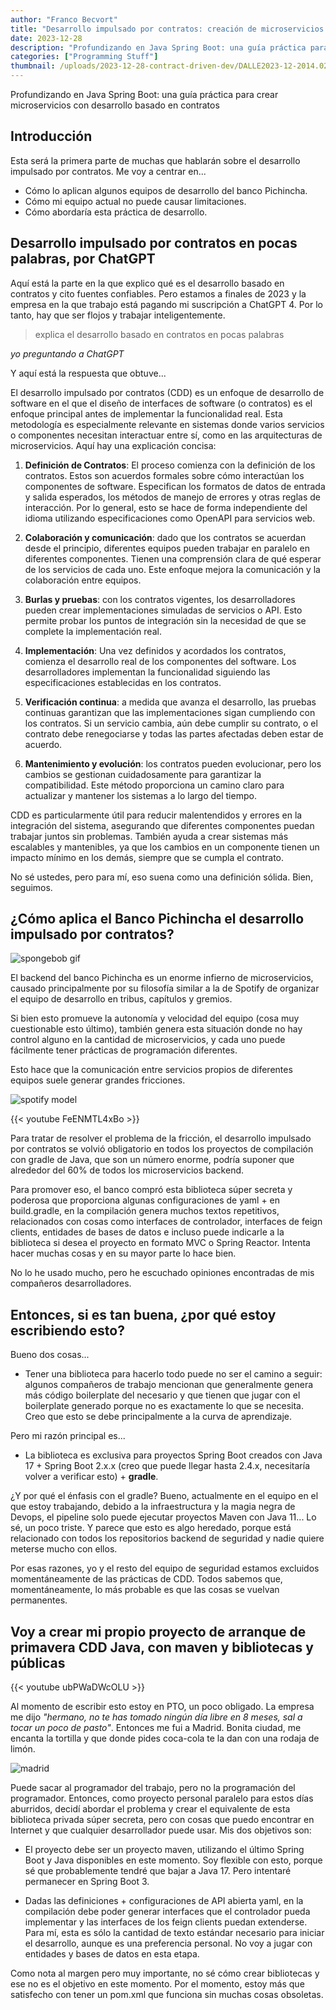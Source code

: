 ```yaml
---
author: "Franco Becvort"
title: "Desarrollo impulsado por contratos: creación de microservicios desde cero"
date: 2023-12-28
description: "Profundizando en Java Spring Boot: una guía práctica para crear microservicios con desarrollo basado en contratos"
categories: ["Programming Stuff"]
thumbnail: /uploads/2023-12-28-contract-driven-dev/DALLE2023-12-2014.02.25.png
---
```


Profundizando en Java Spring Boot: una guía práctica para crear microservicios con desarrollo basado en contratos

## Introducción

Esta será la primera parte de muchas que hablarán sobre el desarrollo impulsado por contratos. Me voy a centrar en...

- Cómo lo aplican algunos equipos de desarrollo del banco Pichincha.
- Cómo mi equipo actual no puede causar limitaciones.
- Cómo abordaría esta práctica de desarrollo.

## Desarrollo impulsado por contratos en pocas palabras, por ChatGPT

Aquí está la parte en la que explico qué es el desarrollo basado en contratos y cito fuentes confiables. Pero estamos a finales de 2023 y la empresa en la que trabajo está pagando mi suscripción a ChatGPT 4. Por lo tanto, hay que ser flojos y trabajar inteligentemente.

> explica el desarrollo basado en contratos en pocas palabras

_yo preguntando a ChatGPT_

Y aquí está la respuesta que obtuve...

El desarrollo impulsado por contratos (CDD) es un enfoque de desarrollo de software en el que el diseño de interfaces de software (o contratos) es el enfoque principal antes de implementar la funcionalidad real. Esta metodología es especialmente relevante en sistemas donde varios servicios o componentes necesitan interactuar entre sí, como en las arquitecturas de microservicios. Aquí hay una explicación concisa:

1. **Definición de Contratos**: El proceso comienza con la definición de los contratos. Estos son acuerdos formales sobre cómo interactúan los componentes de software. Especifican los formatos de datos de entrada y salida esperados, los métodos de manejo de errores y otras reglas de interacción. Por lo general, esto se hace de forma independiente del idioma utilizando especificaciones como OpenAPI para servicios web.

2. **Colaboración y comunicación**: dado que los contratos se acuerdan desde el principio, diferentes equipos pueden trabajar en paralelo en diferentes componentes. Tienen una comprensión clara de qué esperar de los servicios de cada uno. Este enfoque mejora la comunicación y la colaboración entre equipos.

3. **Burlas y pruebas**: con los contratos vigentes, los desarrolladores pueden crear implementaciones simuladas de servicios o API. Esto permite probar los puntos de integración sin la necesidad de que se complete la implementación real.

4. **Implementación**: Una vez definidos y acordados los contratos, comienza el desarrollo real de los componentes del software. Los desarrolladores implementan la funcionalidad siguiendo las especificaciones establecidas en los contratos.

5. **Verificación continua**: a medida que avanza el desarrollo, las pruebas continuas garantizan que las implementaciones sigan cumpliendo con los contratos. Si un servicio cambia, aún debe cumplir su contrato, o el contrato debe renegociarse y todas las partes afectadas deben estar de acuerdo.

6. **Mantenimiento y evolución**: los contratos pueden evolucionar, pero los cambios se gestionan cuidadosamente para garantizar la compatibilidad. Este método proporciona un camino claro para actualizar y mantener los sistemas a lo largo del tiempo.

CDD es particularmente útil para reducir malentendidos y errores en la integración del sistema, asegurando que diferentes componentes puedan trabajar juntos sin problemas. También ayuda a crear sistemas más escalables y mantenibles, ya que los cambios en un componente tienen un impacto mínimo en los demás, siempre que se cumpla el contrato.

No sé ustedes, pero para mí, eso suena como una definición sólida. Bien, seguimos.

## ¿Cómo aplica el Banco Pichincha el desarrollo impulsado por contratos?

![spongebob gif](/uploads/2023-12-28-contract-driven-dev/spongebob.gif)

El backend del banco Pichincha es un enorme infierno de microservicios, causado principalmente por su filosofía similar a la de Spotify de organizar el equipo de desarrollo en tribus, capítulos y gremios.

Si bien esto promueve la autonomía y velocidad del equipo (cosa muy cuestionable esto último), también genera esta situación donde no hay control alguno en la cantidad de microservicios, y cada uno puede fácilmente tener prácticas de programación diferentes.

Esto hace que la comunicación entre servicios propios de diferentes equipos suele generar grandes fricciones.

![spotify model](/uploads/2023-12-28-contract-driven-dev/spotifymodel.png)

{{< youtube FeENMTL4xBo >}}

Para tratar de resolver el problema de la fricción, el desarrollo impulsado por contratos se volvió obligatorio en todos los proyectos de compilación con gradle de Java, que son un número enorme, podría suponer que alrededor del 60% de todos los microservicios backend.

Para promover eso, el banco compró esta biblioteca súper secreta y poderosa que proporciona algunas configuraciones de yaml + en build.gradle, en la compilación genera muchos textos repetitivos, relacionados con cosas como interfaces de controlador, interfaces de feign clients, entidades de bases de datos e incluso puede indicarle a la biblioteca si desea el proyecto en formato MVC o Spring Reactor. Intenta hacer muchas cosas y en su mayor parte lo hace bien.

No lo he usado mucho, pero he escuchado opiniones encontradas de mis compañeros desarrolladores.

## Entonces, si es tan buena, ¿por qué estoy escribiendo esto?

Bueno dos cosas...

- Tener una biblioteca para hacerlo todo puede no ser el camino a seguir: algunos compañeros de trabajo mencionan que generalmente genera más código boilerplate del necesario y que tienen que jugar con el boilerplate generado porque no es exactamente lo que se necesita. Creo que esto se debe principalmente a la curva de aprendizaje.

Pero mi razón principal es...

- La biblioteca es exclusiva para proyectos Spring Boot creados con Java 17 + Spring Boot 2.x.x (creo que puede llegar hasta 2.4.x, necesitaría volver a verificar esto) + **gradle**.

¿Y por qué el énfasis con el gradle? Bueno, actualmente en el equipo en el que estoy trabajando, debido a la infraestructura y la magia negra de Devops, el pipeline solo puede ejecutar proyectos Maven con Java 11... Lo sé, un poco triste. Y parece que esto es algo heredado, porque está relacionado con todos los repositorios backend de seguridad y nadie quiere meterse mucho con ellos.

Por esas razones, yo y el resto del equipo de seguridad estamos excluidos momentáneamente de las prácticas de CDD. Todos sabemos que, momentáneamente, lo más probable es que las cosas se vuelvan permanentes.

## Voy a crear mi propio proyecto de arranque de primavera CDD Java, con maven y bibliotecas y públicas

{{< youtube ubPWaDWcOLU >}}

Al momento de escribir esto estoy en PTO, un poco obligado. La empresa me dijo _"hermano, no te has tomado ningún día libre en 8 meses, sal a tocar un poco de pasto"_. Entonces me fui a Madrid. Bonita ciudad, me encanta la tortilla y que donde pides coca-cola te la dan con una rodaja de limón.

![madrid](/uploads/2023-12-28-contract-driven-dev/IMG_20231226_174932.jpg)

Puede sacar al programador del trabajo, pero no la programación del programador. Entonces, como proyecto personal paralelo para estos días aburridos, decidí abordar el problema y crear el equivalente de esta biblioteca privada súper secreta, pero con cosas que puedo encontrar en Internet y que cualquier desarrollador puede usar. Mis dos objetivos son:

- El proyecto debe ser un proyecto maven, utilizando el último Spring Boot y Java disponibles en este momento. Soy flexible con esto, porque sé que probablemente tendré que bajar a Java 17. Pero intentaré permanecer en Spring Boot 3.

- Dadas las definiciones + configuraciones de API abierta yaml, en la compilación debe poder generar interfaces que el controlador pueda implementar y las interfaces de los feign clients puedan extenderse. Para mí, esta es sólo la cantidad de texto estándar necesario para iniciar el desarrollo, aunque es una preferencia personal. No voy a jugar con entidades y bases de datos en esta etapa.

Como nota al margen pero muy importante, no sé cómo crear bibliotecas y ese no es el objetivo en este momento. Por el momento, estoy más que satisfecho con tener un pom.xml que funciona sin muchas cosas obsoletas.
